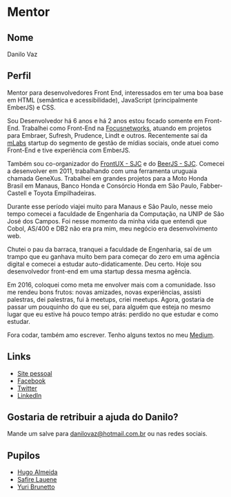 # Mentor

## Nome

Danilo Vaz

## Perfil

Mentor para desenvolvedores Front End, interessados em ter uma boa base em HTML (semântica e acessibilidade), JavaScript (principalmente EmberJS) e CSS.

Sou Desenvolvedor há 6 anos e há 2 anos estou focado somente em Front-End. Trabalhei como Front-End na [Focusnetworks](http://www.focusnetworks.com.br), atuando em projetos para Embraer, Sufresh, Prudence, Lindt e outros. Recentemente saí da [mLabs](http://www.mlabs.com.br) startup do segmento de gestão de mídias sociais, onde atuei como Front-End e tive experiência com EmberJS.

Também sou co-organizador do [FrontUX - SJC](https://www.meetup.com/FrontUX-SJC/) e do [BeerJS - SJC](http://www.meetup.com/Beer-JS-SJC/). Comecei a desenvolver em 2011, trabalhando com uma ferramenta uruguaia chamada GeneXus. Trabalhei em grandes projetos para a Moto Honda Brasil em Manaus, Banco Honda e Consórcio Honda em São Paulo, Fabber-Castell e Toyota Empilhadeiras.

Durante esse período viajei muito para Manaus e São Paulo, nesse meio tempo comecei a faculdade de Engenharia da Computação, na UNIP de São José dos Campos. Foi nesse momento da minha vida que entendi que Cobol, AS/400 e DB2 não era pra mim, meu negócio era desenvolvimento web.

Chutei o pau da barraca, tranquei a faculdade de Engenharia, saí de um trampo que eu ganhava muito bem para começar do zero em uma agência digital e comecei a estudar auto-didaticamente. Deu certo. Hoje sou desenvolvedor front-end em uma startup dessa mesma agência.

Em 2016, coloquei como meta me envolver mais com a comunidade. Isso me rendeu bons frutos: novas amizades, novas experiências, assisti palestras, dei palestras, fui à meetups, criei meetups. Agora, gostaria de passar um pouquinho do que eu sei, para alguém que esteja no mesmo lugar que eu estive há pouco tempo atrás: perdido no que estudar e como estudar.

Fora codar, também amo escrever. Tenho alguns textos no meu [Medium](https://medium.com/@danilovaz).

## Links

* [Site pessoal](http://danilovaz.github.io)
* [Facebook](https://www.facebook.com/vazdanilo)
* [Twitter](https://twitter.com/_danilovaz)
* [LinkedIn](https://br.linkedin.com/in/danilovaz)

## Gostaria de retribuir a ajuda do Danilo?

Mande um salve para danilovaz@hotmail.com.br ou nas redes sociais.

## Pupilos

* [Hugo Almeida](https://github.com/training-center/mentoria/blob/master/pupilos/perfis/hugo_almeida.md)
* [Safire Lauene](https://github.com/training-center/mentoria/blob/master/pupilos/perfis/SafireLauene.md)
* [Yuri Brunetto](https://github.com/training-center/mentoria/blob/master/pupilos/perfis/YuriBrunetto.md)


